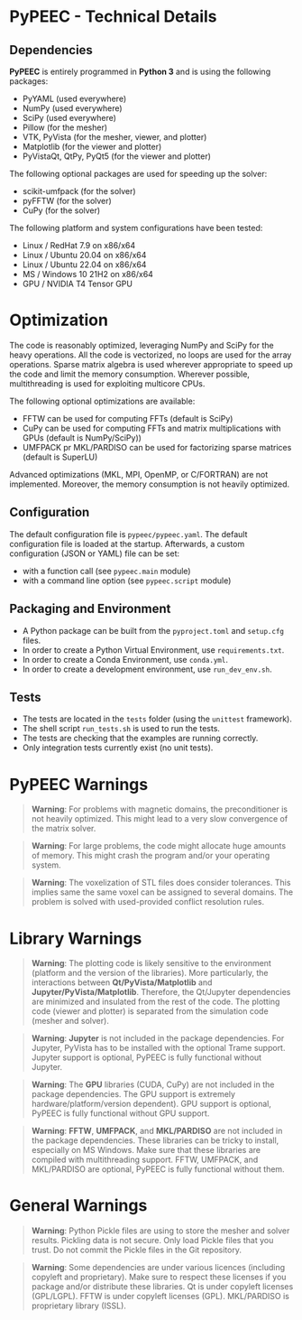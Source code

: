 # PyPEEC - Technical Details

## Dependencies

**PyPEEC** is entirely programmed in **Python 3** and is using the following packages:
* PyYAML (used everywhere)
* NumPy (used everywhere)
* SciPy (used everywhere)
* Pillow (for the mesher)
* VTK, PyVista (for the mesher, viewer, and plotter)
* Matplotlib (for the viewer and plotter)
* PyVistaQt, QtPy, PyQt5 (for the viewer and plotter)

The following optional packages are used for speeding up the solver:
* scikit-umfpack (for the solver)
* pyFFTW (for the solver)
* CuPy (for the solver)

The following platform and system configurations have been tested:
* Linux / RedHat 7.9 on x86/x64
* Linux / Ubuntu 20.04 on x86/x64
* Linux / Ubuntu 22.04 on x86/x64
* MS / Windows 10 21H2 on x86/x64
* GPU / NVIDIA T4 Tensor GPU

# Optimization

The code is reasonably optimized, leveraging NumPy and SciPy for the heavy operations.
All the code is vectorized, no loops are used for the array operations.
Sparse matrix algebra is used wherever appropriate to speed up the code and limit the memory consumption.
Wherever possible, multithreading is used for exploiting multicore CPUs.

The following optional optimizations are available:
* FFTW can be used for computing FFTs (default is SciPy)
* CuPy can be used for computing FFTs and matrix multiplications with GPUs (default is NumPy/SciPy))
* UMFPACK pr MKL/PARDISO can be used for factorizing sparse matrices (default is SuperLU)

Advanced optimizations (MKL, MPI, OpenMP, or C/FORTRAN) are not implemented.
Moreover, the memory consumption is not heavily optimized.

## Configuration

The default configuration file is `pypeec/pypeec.yaml`.
The default configuration file is loaded at the startup.
Afterwards, a custom configuration (JSON or YAML) file can be set:
* with a function call (see `pypeec.main` module)
* with a command line option (see `pypeec.script` module)

## Packaging and Environment

* A Python package can be built from the `pyproject.toml` and `setup.cfg` files.
* In order to create a Python Virtual Environment, use `requirements.txt`.
* In order to create a Conda Environment, use `conda.yml`.
* In order to create a development environment, use `run_dev_env.sh`.

## Tests

* The tests are located in the `tests` folder (using the `unittest` framework).
* The shell script `run_tests.sh` is used to run the tests.
* The tests are checking that the examples are running correctly.
* Only integration tests currently exist (no unit tests).

# PyPEEC Warnings

> **Warning**: For problems with magnetic domains, the preconditioner is not heavily optimized.
> This might lead to a very slow convergence of the matrix solver.

> **Warning**: For large problems, the code might allocate huge amounts of memory.
> This might crash the program and/or your operating system.

> **Warning**: The voxelization of STL files does consider tolerances.
> This implies same the same voxel can be assigned to several domains.
> The problem is solved with used-provided conflict resolution rules.

# Library Warnings

> **Warning**: The plotting code is likely sensitive to the environment (platform and the version of the libraries).
> More particularly, the interactions between **Qt/PyVista/Matplotlib** and **Jupyter/PyVista/Matplotlib**.
> Therefore, the Qt/Jupyter dependencies are minimized and insulated from the rest of the code.
> The plotting code (viewer and plotter) is separated from the simulation code (mesher and solver).

> **Warning**: **Jupyter** is not included in the package dependencies.
> For Jupyter, PyVista has to be installed with the optional Trame support.
> Jupyter support is optional, PyPEEC is fully functional without Jupyter.

> **Warning**: The **GPU** libraries (CUDA, CuPy) are not included in the package dependencies.
> The GPU support is extremely hardware/platform/version dependent).
> GPU support is optional, PyPEEC is fully functional without GPU support.

> **Warning**: **FFTW**, **UMFPACK**, and **MKL/PARDISO** are not included in the package dependencies.
> These libraries can be tricky to install, especially on MS Windows.
> Make sure that these libraries are compiled with multithreading support.
> FFTW, UMFPACK, and MKL/PARDISO are optional, PyPEEC is fully functional without them.

# General Warnings

> **Warning**: Python Pickle files are using to store the mesher and solver results.
> Pickling data is not secure. 
> Only load Pickle files that you trust.
> Do not commit the Pickle files in the Git repository.

> **Warning**: Some dependencies are under various licences (including copyleft and proprietary).
> Make sure to respect these licenses if you package and/or distribute these libraries.
> Qt is under copyleft licenses (GPL/LGPL).
> FFTW is under copyleft licenses (GPL).
> MKL/PARDISO is proprietary library (ISSL).
